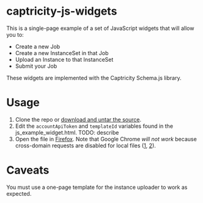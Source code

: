 captricity-js-widgets
=====================

This is a single-page example of a set of JavaScript widgets that will allow
you to: 

* Create a new Job
* Create a new InstanceSet in that Job 
* Upload an Instance to that InstanceSet
* Submit your Job

These widgets are implemented with the Captricity Schema.js library.

# Usage

1. Clone the repo or <a href="https://github.com/Captricity/captricity-js-widgets/tarball/master" target="_blank">download and untar the source</a>.
2. Edit the ```accountApiToken``` and ```templateId``` variables found in the js_example_widget.html.  TODO: describe
3. Open the file in <a href="http://www.mozilla.org/en-US/firefox/new/" target="_blank">Firefox</a>.  Note that Google Chrome *will not work* because cross-domain requests are disabled for local files (<a href="http://stackoverflow.com/questions/8449716/cross-origin-requests-are-only-supported-for-http-but-its-not-cross-domain" target="_blank">1</a>, <a href="http://stackoverflow.com/questions/4819060/allow-google-chrome-to-use-xmlhttprequest-to-load-a-url-from-a-local-file" target="_blank">2</a>).

# Caveats

You must use a one-page template for the instance uploader to work as expected.

